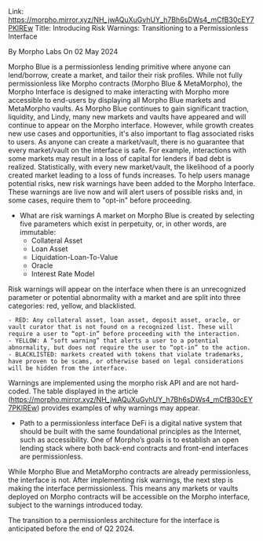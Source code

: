 Link: https://morpho.mirror.xyz/NH_jwAQuXuGvhUY_h7Bh6sDWs4_mCfB30cEY7PKlREw
Title: Introducing Risk Warnings: Transitioning to a Permissionless Interface

By Morpho Labs
On 02 May 2024

Morpho Blue is a permissionless lending primitive where anyone can lend/borrow, create a market, and tailor their risk profiles.
While not fully permissionless like Morpho contracts (Morpho Blue & MetaMorpho), the Morpho Interface is designed to make interacting with Morpho more accessible to end-users by displaying all Morpho Blue markets and MetaMorpho vaults.
As Morpho Blue continues to gain significant traction, liquidity, and Lindy, many new markets and vaults have appeared and will continue to appear on the Morpho interface. However, while growth creates new use cases and opportunities, it's also important to flag associated risks to users.
As anyone can create a market/vault, there is no guarantee that every market/vault on the interface is safe. For example, interactions with some markets may result in a loss of capital for lenders if bad debt is realized. Statistically, with every new market/vault, the likelihood of a poorly created market leading to a loss of funds increases.
To help users manage potential risks, new risk warnings have been added to the Morpho Interface. These warnings are live now and will alert users of possible risks and, in some cases, require them to "opt-in" before proceeding.

- What are risk warnings
A market on Morpho Blue is created by selecting five parameters which exist in perpetuity, or, in other words, are immutable:
    - Collateral Asset
    - Loan Asset
    - Liquidation-Loan-To-Value
    - Oracle
    - Interest Rate Model

Risk warnings will appear on the interface when there is an unrecognized parameter or potential abnormality with a market and are split into three categories: red, yellow, and blacklisted.

    - RED: Any collateral asset, loan asset, deposit asset, oracle, or vault curator that is not found on a recognized list. These will require a user to “opt-in” before proceeding with the interaction.
    - YELLOW: A “soft warning” that alerts a user to a potential abnormality, but does not require the user to “opt-in” to the action.
    - BLACKLISTED: markets created with tokens that violate trademarks, have proven to be scams, or otherwise based on legal considerations will be hidden from the interface.

Warnings are implemented using the morpho risk API and are not hard-coded. The table displayed in the article (https://morpho.mirror.xyz/NH_jwAQuXuGvhUY_h7Bh6sDWs4_mCfB30cEY7PKlREw) provides examples of why warnings may appear.

- Path to a permissionless interface
DeFi is a digital native system that should be built with the same foundational principles as the Internet, such as accessibility. One of Morpho’s goals is to establish an open lending stack where both back-end contracts and front-end interfaces are permissionless.

While Morpho Blue and MetaMorpho contracts are already permissionless, the interface is not. After implementing risk warnings, the next step is making the interface permissionless. This means any markets or vaults deployed on Morpho contracts will be accessible on the Morpho interface, subject to the warnings introduced today.

The transition to a permissionless architecture for the interface is anticipated before the end of Q2 2024.